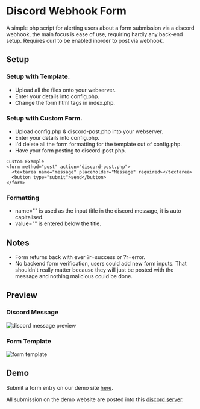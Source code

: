 # Discord Webhook Form
A simple php script for alerting users about a form submission via a discord webhook, the main focus is ease of use, requiring hardly any back-end setup.
Requires curl to be enabled inorder to post via webhook.

## Setup
### Setup with Template.
- Upload all the files onto your webserver.
- Enter your details into config.php.
- Change the form html tags in index.php.

### Setup with Custom Form.
- Upload config.php & discord-post.php into your webserver.
- Enter your details into config.php.
- I'd delete all the form formatting for the template out of config.php.
- Have your form posting to discord-post.php.

```
Custom Example
<form method="post" action="discord-post.php">
  <textarea name="message" placeholder="Message" required></textarea>
  <button type="submit">send</button>
</form>
```

### Formatting
- name="" is used as the input title in the discord message, it is auto capitalised.
- value="" is entered below the title.

## Notes
- Form returns back with ever ?r=success or ?r=error.
- No backend form verification, users could add new form inputs. That shouldn't really matter because they will just be posted with the message and nothing malicious could be done.

## Preview
### Discord Message
![discord message preview](https://i.imgur.com/gHNTJaQ.png)

### Form Template
![form template](https://i.imgur.com/4wAuUku.png)
## Demo
Submit a form entry on our demo site [here](https://districtnine.host/dev/demos/discord-form).

All submission on the demo website are posted into this [discord server](https://discord.gg/wCy5Eht).
